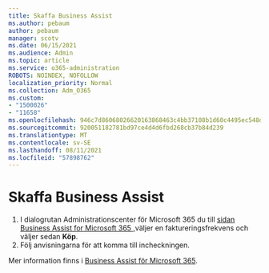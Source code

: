 ```yaml
---
title: Skaffa Business Assist
ms.author: pebaum
author: pebaum
manager: scotv
ms.date: 06/15/2021
ms.audience: Admin
ms.topic: article
ms.service: o365-administration
ROBOTS: NOINDEX, NOFOLLOW
localization_priority: Normal
ms.collection: Adm_O365
ms.custom:
- "1500026"
- "11658"
ms.openlocfilehash: 946c7d86068026620163868463c4bb37108b1d60c4495ec548dc36043bce8414
ms.sourcegitcommit: 920051182781bd97ce4d4d6fbd268cb37b84d239
ms.translationtype: MT
ms.contentlocale: sv-SE
ms.lasthandoff: 08/11/2021
ms.locfileid: "57898762"
---
```

# <a name="get-business-assist"></a>Skaffa Business Assist

1. I dialogrutan Administrationscenter för Microsoft 365 du till [sidan Business Assist for Microsoft 365 ,](https://go.microsoft.com/fwlink/p/?linkid=2158423)väljer en faktureringsfrekvens och väljer sedan **Köp**.
2. Följ anvisningarna för att komma till incheckningen.

Mer information finns i [Business Assist för Microsoft 365](https://docs.microsoft.com/microsoft-365/admin/misc/business-assist).